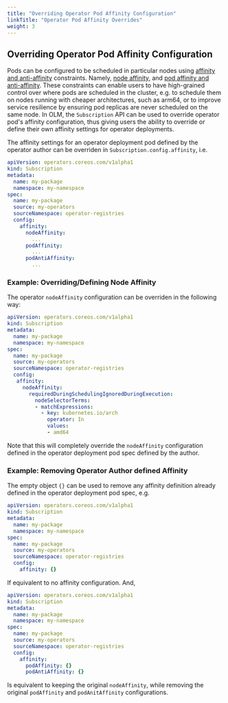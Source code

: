 ```yaml
---
title: "Overriding Operator Pod Affinity Configuration"
linkTitle: "Operator Pod Affinity Overrides"
weight: 3
---
```


## Overriding Operator Pod Affinity Configuration

Pods can be configured to be scheduled in particular nodes using [affinity and anti-affinity](https://kubernetes.io/docs/concepts/scheduling-eviction/assign-pod-node/#affinity-and-anti-affinity) constraints. Namely, [node affinity](https://kubernetes.io/docs/concepts/scheduling-eviction/assign-pod-node/#node-affinity), and [pod affinity and anti-affinity](https://kubernetes.io/docs/concepts/scheduling-eviction/assign-pod-node/#inter-pod-affinity-and-anti-affinity). These constraints can enable users to have high-grained control over where pods are scheduled in the cluster, e.g. to schedule them on nodes running with cheaper architectures, such as arm64, or to improve service resilience by ensuring pod replicas are never scheduled on the same node. In OLM, the `Subscription` API can be used to override operator pod's affinity configuration, thus giving users the ability to override or define their own affinity settings for operator deployments.

The affinity settings for an operator deployment pod defined by the operator author can be overriden in `Subscription.config.affinity`, i.e.

```yaml
apiVersion: operators.coreos.com/v1alpha1
kind: Subscription
metadata:
  name: my-package
  namespace: my-namespace
spec:
  name: my-package
  source: my-operators
  sourceNamespace: operator-registries
  config:
    affinity:
      nodeAffinity:
        ...
      podAffinity:
        ...
      podAntiAffinity:
        ...

```

### Example: Overriding/Defining Node Affinity

The operator `nodeAffinity` configuration can be overriden in the following way:

```yaml
apiVersion: operators.coreos.com/v1alpha1
kind: Subscription
metadata:
  name: my-package
  namespace: my-namespace
spec:
  name: my-package
  source: my-operators
  sourceNamespace: operator-registries
  config:
   affinity:
     nodeAffinity:
       requiredDuringSchedulingIgnoredDuringExecution:
         nodeSelectorTerms:
         - matchExpressions:
           - key: kubernetes.io/arch
             operator: In
             values:
             - amd64
```

Note that this will completely override the `nodeAffinity` configuration defined in the operator deployment pod spec defined by the author.

### Example: Removing Operator Author defined Affinity

The empty object `{}` can be used to remove any affinity definition already defined in the operator deployment pod spec, e.g.

```yaml
apiVersion: operators.coreos.com/v1alpha1
kind: Subscription
metadata:
  name: my-package
  namespace: my-namespace
spec:
  name: my-package
  source: my-operators
  sourceNamespace: operator-registries
  config:
    affinity: {}
```

If equivalent to no affinity configuration. And,

```yaml
apiVersion: operators.coreos.com/v1alpha1
kind: Subscription
metadata:
  name: my-package
  namespace: my-namespace
spec:
  name: my-package
  source: my-operators
  sourceNamespace: operator-registries
  config:
    affinity:
      podAffinity: {}
      podAntiAffinity: {}
```

Is equivalent to keeping the original `nodeAffinity`, while removing the original `podAffinity` and `podAnitAffinity` configurations.